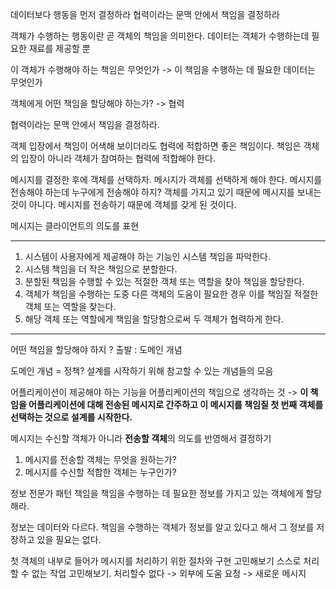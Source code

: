 데이터보다 행동을 먼저 결정하라
협력이라는 문맥 안에서 책임을 결정하라

객체가 수행하는 행동이란 곧 객체의 책임을 의미한다.
데이터는 객체가 수행하는데 필요한 재료를 제공할 뿐

이 객체가 수행해야 하는 책임은 무엇인가 -> 이 책임을 수행하는 데 필요한 데이터는 무엇인가

객체에게 어떤 책임을 할당해야 하는가? -> 협력

협력이라는 문맥 안에서 책임을 결정하라.

객체 입장에서 책임이 어색해 보이더라도 협력에 적합하면 좋은 책임이다. 책임은 객체의 입장이 아니라 객체가 참여하는 협력에 적합해야 한다.

메시지를 결정한 후에 객체를 선택하자.
메시지가 객체를 선택하게 해야 한다.
메시지를 전송해야 하는데 누구에게 전송해야 하지?
객체를 가지고 있기 때문에 메시지를 보내는 것이 아니다. 메시지를 전송하기 때문에 객체를 갖게 된 것이다.

메시지는 클라이언트의 의도를 표현

---
1. 시스템이 사용자에게 제공해야 하는 기능인 시스템 책임을 파악한다.
2. 시스템 책임을 더 작은 책임으로 분할한다.
3. 분할된 책임을 수행할 수 있는 적절한 객체 또는 역할을 찾아 책임을 할당한다.
4. 객체가 책임을 수행하는 도중 다른 객체의 도움이 필요한 경우 이를 책임질 적절한 객체 또는 역할을 찾는다.
5. 해당 객체 또는 역할에게 책임을 할당함으로써 두 객체가 협력하게 한다.

---

어떤 책임을 할당해야 하지 ? 출발 : 도메인 개념

도메인 개념 = 정책?
설계를 시작하기 위해 참고할 수 있는 개념들의 모음

어플리케이션이 제공해야 하는 기능을 어플리케이션의 책임으로 생각하는 것
-> 
**이 책임을 어플리케이션에 대해 전송된 메시지로 간주하고 이 메시지를 책임질 첫 번째 객체를 선택하는 것으로 설계를 시작한다.**

메시지는 수신할 객체가 아니라 **전송할 객체**의 의도를 반영해서 결정하기
1. 메시지를 전송할 객체는 무엇을 원하는가?
2. 메시지를 수신할 적합한 객체는 누구인가?

정보 전문가 패턴
책임을 책임을 수행하는 데 필요한 정보를 가지고 있는 객체에게 할당해라.

정보는 데이터와 다르다. 책임을 수행하는 객체가 정보를 알고 있다고 해서 그 정보를 저장하고 있을 필요는 없다.

첫 객체의 내부로 들어가 메시지를 처리하기 위한 절차와 구현 고민해보기
스스로 처리할 수 없는 작업 고민해보기.
처리할수 없다 -> 외부에 도움 요청 -> 새로운 메시지
